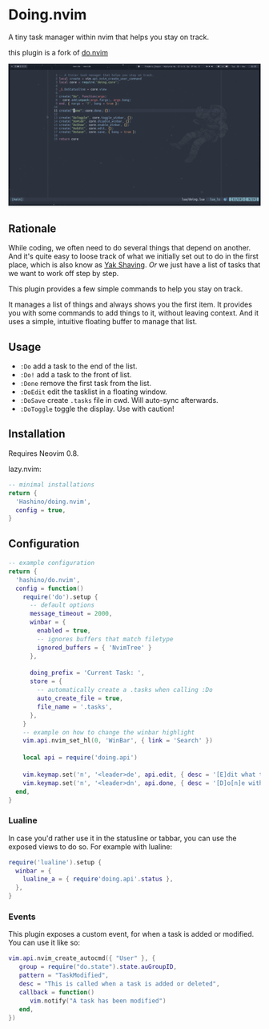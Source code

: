 # Doing.nvim

A tiny task manager within nvim that helps you stay on track.

this plugin is a fork of [do.nvim](https://github.com/nocksock/do.nvim)

![doing](https://raw.githubusercontent.com/Hashino/doing.nvim/main/demo/demo.gif)

## Rationale

While coding, we often need to do several things that depend on another.
And it's quite easy to loose track of what we initially set out to do in the first place, which is also know as [Yak Shaving](https://en.wiktionary.org/wiki/yak_shaving).
_Or_ we just have a list of tasks that we want to work off step by step.

This plugin provides a few simple commands to help you stay on track.

It manages a list of things and always shows you the first item.
It provides you with some commands to add things to it, without leaving context.
And it uses a simple, intuitive floating buffer to manage that list.

## Usage

-  `:Do` add a task to the end of the list.
-  `:Do!` add a task to the front of list.
-  `:Done` remove the first task from the list.
-  `:DoEdit` edit the tasklist in a floating window.
-  `:DoSave` create `.tasks` file in cwd. Will auto-sync afterwards.
-  `:DoToggle` toggle the display. Use with caution!

## Installation

 Requires Neovim 0.8.

lazy.nvim:

```lua
-- minimal installations
return {
  'Hashino/doing.nvim',
  config = true,
}
```

## Configuration

``` lua
-- example configuration
return {
  'hashino/do.nvim',
  config = function()
    require('do').setup {
      -- default options
      message_timeout = 2000,
      winbar = { 
        enabled = true,
        -- ignores buffers that match filetype
        ignored_buffers = { 'NvimTree' }
      },

      doing_prefix = 'Current Task: ',
      store = {
        -- automatically create a .tasks when calling :Do
        auto_create_file = true, 
        file_name = '.tasks',
      },
    }
    -- example on how to change the winbar highlight
    vim.api.nvim_set_hl(0, 'WinBar', { link = 'Search' })

    local api = require('doing.api')

    vim.keymap.set('n', '<leader>de', api.edit, { desc = '[E]dit what tasks you`re [D]oing' })
    vim.keymap.set('n', '<leader>dn', api.done, { desc = '[D]o[n]e with current task' })
  end,
}
```

### Lualine

In case you'd rather use it in the statusline or tabbar, you can use the exposed
views to do so. For example with lualine:

```lua
require('lualine').setup {
  winbar = {
    lualine_a = { require'doing.api'.status },
  },
}
```

### Events

This plugin exposes a custom event, for when a task is added or modified. You can use it like so:

```lua
vim.api.nvim_create_autocmd({ "User" }, {
   group = require("do.state").state.auGroupID,
   pattern = "TaskModified",
   desc = "This is called when a task is added or deleted",
   callback = function()
      vim.notify("A task has been modified")
   end,
})
```

